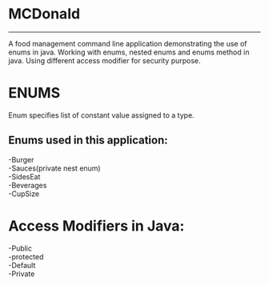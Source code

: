 # MCDonald
<hr>

A food management command line application demonstrating the use of enums in java. Working with enums, nested enums and enums method in java. Using different access modifier for security purpose.

# ENUMS
Enum specifies list of constant value assigned to a type.<br>

## Enums used in this application:<br>
  -Burger<br>
  -Sauces(private nest enum)<br>
  -SidesEat<br>
  -Beverages<br>
  -CupSize<br>
  
# Access Modifiers in Java:
  -Public<br>
  -protected<br>
  -Default<br>
  -Private<br>
  
  
  
  
